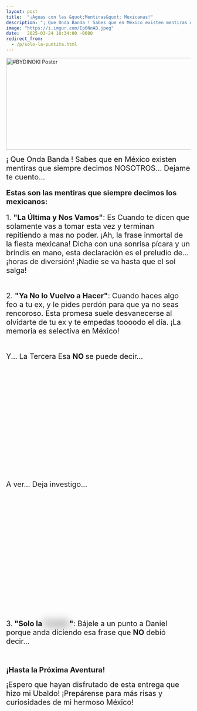 ```yaml
---
layout: post
title:  "¡Aguas con las &quot;Mentiras&quot; Mexicanas!"
description: "¡ Que Onda Banda ! Sabes que en México existen mentiras que siempre decimos NOSOTROS… Dejame te cuento… Estas son las mentiras que siempre decimos los mexicanos..."
image: "https://i.imgur.com/Ep0NnAB.jpeg"
date:   2025-03-24 18:34:00 -0600
redirect_from:
  - /p/solo-la-puntita.html
---
```


<a href="https://i.imgur.com/Ep0NnAB.jpeg"><img class="featured-imgo" draggable="false" style="height: 250px; user-select: none; object-fit: cover; aspect-ratio:1795/2110;" alt="#BYDINOKI Poster" src="https://i.imgur.com/Ep0NnAB.jpeg" width="1795" height="2110"></a>

<p data-sourcepos="5:1-5:202"><span style="font-size:20px;">¡ Que Onda Banda ! Sabes que en México existen mentiras que siempre decimos NOSOTROS… Dejame te cuento…</span></p>

<h4><span style="font-size:20px;">Estas son las mentiras que siempre decimos los mexicanos:</span></h4>
<p><span style="font-size:20px;">1. <strong>"La Última y Nos Vamos"</strong>: Es Cuando te dicen que solamente vas a tomar esta vez y terminan repitiendo a mas no poder. ¡Ah, la frase inmortal de la fiesta mexicana! Dicha con una sonrisa pícara y un brindis en mano, esta declaración es el preludio de... ¡horas de diversión! ¡Nadie se va hasta que el sol salga!</span></p>
<p>&nbsp;</p>
<p><span style="font-size:20px;">2. <strong>"Ya No lo Vuelvo a Hacer"</strong>: Cuando haces algo feo a tu ex, y le pides perdón para que ya no seas rencoroso. Esta promesa suele desvanecerse al olvidarte de tu ex y te empedas toooodo el día. ¡La memoria es selectiva en México!</span></p>
<p>&nbsp;</p>
<p><span style="font-size:20px;">Y... La Tercera Esa <strong>NO </strong>se puede decir...</span></p>
<p>&nbsp;</p>
<p>&nbsp;</p>
<p>&nbsp;</p>
<p>&nbsp;</p>
<p>&nbsp;</p>
<p>&nbsp;</p>
<p>&nbsp;</p>
<p>&nbsp;</p>
<p>&nbsp;</p>
<p>&nbsp;</p>
<p><span style="font-size:20px;">A ver... Deja investigo…</span></p>
<p>&nbsp;</p>
<p>&nbsp;</p>
<p>&nbsp;</p>
<p>&nbsp;</p>
<p>&nbsp;</p>
<p>&nbsp;</p>
<p>&nbsp;</p>
<p>&nbsp;</p>
<p>&nbsp;</p>
<p>&nbsp;</p>
<p>&nbsp;</p>
<p><span style="font-size:20px;"><strong></strong>3.<strong> "Solo la <bu>Puntita</bu>"</strong>: Bájele a un punto a Daniel porque anda diciendo esa frase que <strong>NO</strong> debió decir…</span></p>
<p>&nbsp;</p>
<h3 data-sourcepos="23:1-23:31"><span style="font-size:20px;">¡Hasta la Próxima Aventura!</span></h3>
<p data-sourcepos="25:1-25:117"><span style="font-size:20px;">¡Espero que hayan disfrutado de esta entrega que hizo mi Ubaldo! ¡Prepárense para más risas y curiosidades de mi hermoso México!</span></p>


<style>
  

  bu{
   filter: blur(12px);
   user-select: none;
   pointer-events: none;
    
  }

</style>